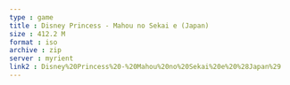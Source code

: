 ```yaml
---
type : game
title : Disney Princess - Mahou no Sekai e (Japan)
size : 412.2 M
format : iso
archive : zip
server : myrient
link2 : Disney%20Princess%20-%20Mahou%20no%20Sekai%20e%20%28Japan%29
---
```

